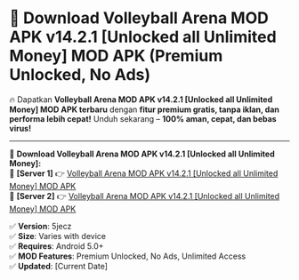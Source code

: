 # 🚀 Download Volleyball Arena MOD APK v14.2.1 [Unlocked all Unlimited Money] MOD APK (Premium Unlocked, No Ads)  

🔥 Dapatkan **Volleyball Arena MOD APK v14.2.1 [Unlocked all Unlimited Money] MOD APK terbaru** dengan **fitur premium gratis, tanpa iklan, dan performa lebih cepat!** Unduh sekarang – **100% aman, cepat, dan bebas virus!**  

---


🔽 **Download Volleyball Arena MOD APK v14.2.1 [Unlocked all Unlimited Money]:**  
🔹 **[Server 1]** 👉 [Volleyball Arena MOD APK v14.2.1 [Unlocked all Unlimited Money] MOD APK](https://apkcomod.com?title=Volleyball_Arena_MOD_APK_v14.2.1_[Unlocked_all_Unlimited_Money])  
🔹 **[Server 2]** 👉 [Volleyball Arena MOD APK v14.2.1 [Unlocked all Unlimited Money] MOD APK](https://apkcomod.com?title=Volleyball_Arena_MOD_APK_v14.2.1_[Unlocked_all_Unlimited_Money])  


✅ **Version**: 5jecz  
✅ **Size**: Varies with device  
✅ **Requires**: Android 5.0+  
✅ **MOD Features**: Premium Unlocked, No Ads, Unlimited Access  
✅ **Updated**: [Current Date]  